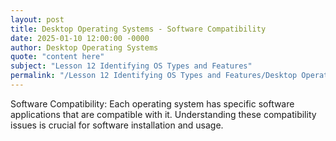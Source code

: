 ```yaml
---
layout: post
title: Desktop Operating Systems - Software Compatibility
date: 2025-01-10 12:00:00 -0000
author: Desktop Operating Systems
quote: "content here"
subject: "Lesson 12 Identifying OS Types and Features"
permalink: "/Lesson 12 Identifying OS Types and Features/Desktop Operating Systems/Desktop Operating Systems - Software Compatibility"
---
```


Software Compatibility: Each operating system has specific software applications that are compatible with it. Understanding these compatibility issues is crucial for software installation and usage.
